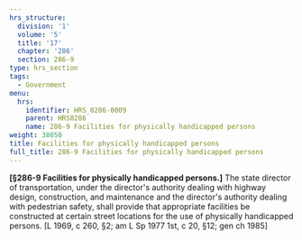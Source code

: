 ```yaml
---
hrs_structure:
  division: '1'
  volume: '5'
  title: '17'
  chapter: '286'
  section: 286-9
type: hrs_section
tags:
  - Government
menu:
  hrs:
    identifier: HRS_0286-0009
    parent: HRS0286
    name: 286-9 Facilities for physically handicapped persons
weight: 38050
title: Facilities for physically handicapped persons
full_title: 286-9 Facilities for physically handicapped persons
---
```

**[§286-9 Facilities for physically handicapped persons.]** The state director of transportation, under the director's authority dealing with highway design, construction, and maintenance and the director's authority dealing with pedestrian safety, shall provide that appropriate facilities be constructed at certain street locations for the use of physically handicapped persons. [L 1969, c 260, §2; am L Sp 1977 1st, c 20, §12; gen ch 1985]